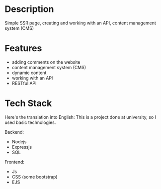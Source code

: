 # Description 
Simple SSR page, creating and working with an API, content management system (CMS)

# Features
- adding comments on the website
- content management system (CMS)
- dynamic content
- working with an API
- RESTful API

# Tech Stack
Here's the translation into English: This is a project done at university, so I used basic technologies.

Backend:
- Nodejs
- Expressjs
- SQL

Frontend:
- Js
- CSS (some bootstrap)
- EJS
